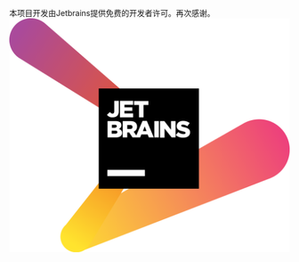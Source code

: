 本项目开发由Jetbrains提供免费的开发者许可。再次感谢。
![avatar](./jetbrains-logos-pack/jetbrains-logos/jetbrains-variant-2.png)

[Jetbrains]: https://www.jetbrains.com/?from=Coreqi.JavaFramework

